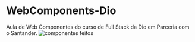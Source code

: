# WebComponents-Dio
Aula de Web Componentes do curso de Full Stack da Dio em Parceria com o Santander.
![componentes feitos](https://github.com/aclaudiacarvalho/WebComponents-Dio/assets/71525922/f3b31195-8eb3-4920-9da3-b0273012f392)
